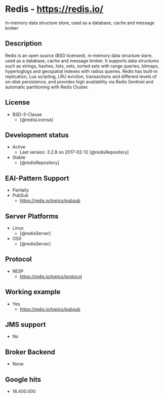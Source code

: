 # Redis - https://redis.io/
in-memory data structure store, used as a database, cache and message broker


## Description
Redis is an open source (BSD licensed), in-memory data structure store, used as a database, cache and message broker. It supports data structures such as strings, hashes, lists, sets, sorted sets with range queries, bitmaps, hyperloglogs and geospatial indexes with radius queries. Redis has built-in replication, Lua scripting, LRU eviction, transactions and different levels of on-disk persistence, and provides high availability via Redis Sentinel and automatic partitioning with Redis Cluster.

## License
- BSD-3-Clause
    - [@redisLicense]


## Development status
- Active
    - Last version: 3.2.8 on 2017-02-12 [@redisRepository]
- Stable
    - [@redisRepository]


## EAI-Pattern Support
- Partially
- PubSub
    - https://redis.io/topics/pubsub


## Server Platforms
- Linux
    - [@redisServer]
- OSX
    - [@redisServer]


## Protocol
- RESP
    - https://redis.io/topics/protocol


## Working example
- Yes
    - https://redis.io/topics/pubsub


## JMS support
- No


## Broker Backend
- None


## Google hits
- 18.400.000
